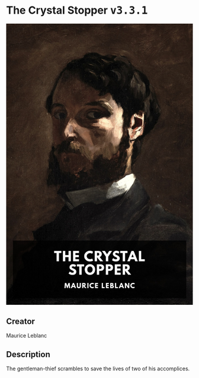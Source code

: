 
# The Crystal Stopper <kbd>v3.3.1</kbd>

<center>
  <img src="./cover-1024.jpg"/>
</center>

## Creator
Maurice Leblanc

## Description
The gentleman-thief scrambles to save the lives of two of his accomplices.
